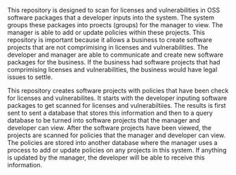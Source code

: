 This repository is designed to scan for licenses and vulnerabilities in OSS software packages that a developer inputs into the system. The system groups these packages into proects (groups) for the manager to view. The manager is able to add or update policies within these projects. This repository is important because it allows a business to create software projects that are not comprimising in licenses and vulnerabilities. The developer and manager are able to communicate and create new software packages for the business. If the business had software projects that had comprimising licenses and vulnerabilities, the business would have legal issues to settle.  

This repository creates software projects with policies that have been check for licenses and vulnerabilites. It starts with the developer inputing software packages to get scanned for licenses and vulnerabiltiies. The results is first sent to sent a database that stores this information and then to a query database to be turned into software projects that the manager and developer can view. After the software projects have been viewed, the projects are scanned for policies that the manager and developer can view. The policies are stored into another database where the manager uses a process to add or update policies on any projects in this system. If anything is updated by the manager, the developer will be able to receive this information.
